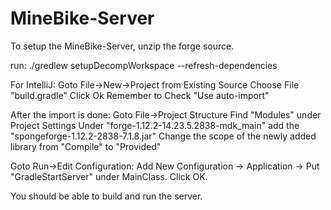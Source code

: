 # MineBike-Server

To setup the MineBike-Server, unzip the forge source.

run: ./gredlew setupDecompWorkspace --refresh-dependencies

For IntelliJ:
  Goto File->New->Project from Existing Source
  Choose File "build.gradle"
  Click Ok
  Remember to Check "Use auto-import"
 
After the import is done:
  Goto File->Project Structure
  Find "Modules" under Project Settings
  Under "forge-1.12.2-14.23.5.2838-mdk_main" add the "spongeforge-1.12.2-2838-7.1.8.jar"
  Change the scope of the newly added library from "Compile" to "Provided"

  
Goto Run->Edit Configuration:
  Add New Configuration -> Application -> Put "GradleStartServer" under MainClass.
  Click OK.
  
You should be able to build and run the server.
